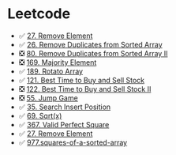 # Leetcode 

- ✅ [27. Remove Element](https://leetcode.com/problems/remove-element/description/?envType=study-plan-v2&envId=top-interview-150)
- ✅ [26. Remove Duplicates from Sorted Array](https://leetcode.com/problems/remove-duplicates-from-sorted-array/description/?envType=study-plan-v2&envId=top-interview-150)
- ❎ [80. Remove Duplicates from Sorted Array II](https://leetcode.com/problems/remove-duplicates-from-sorted-array-ii/description/?envType=study-plan-v2&envId=top-interview-150)
- ❎ [169. Majority Element](https://leetcode.com/problems/majority-element/description/?envType=study-plan-v2&envId=top-interview-150)
- ✅ [189. Rotato Array](https://leetcode.com/problems/rotate-array/description/?envType=study-plan-v2&envId=top-interview-150)
- ✅ [121. Best Time to Buy and Sell Stock](https://leetcode.com/problems/best-time-to-buy-and-sell-stock/description/) 
- ❎ [122. Best Time to Buy and Sell Stock II](https://leetcode.com/problems/best-time-to-buy-and-sell-stock-ii/description/?envType=study-plan-v2&envId=top-interview-150) 
- ❎ [55. Jump Game](https://leetcode.com/problems/jump-game/?envType=study-plan-v2&envId=top-interview-150) 
- ✅ [35. Search Insert Position](https://leetcode.com/problems/search-insert-position/description/)
- ✅ [69. Sqrt(x)](https://leetcode.com/problems/sqrtx/description/)
- ✅ [367. Valid Perfect Square](https://leetcode.com/problems/valid-perfect-square/description/)
- ✅ [27. Remove Element](https://leetcode.com/problems/remove-element/description/)
- ✅ [977.squares-of-a-sorted-array](https://leetcode.com/problems/squares-of-a-sorted-array/description/)


